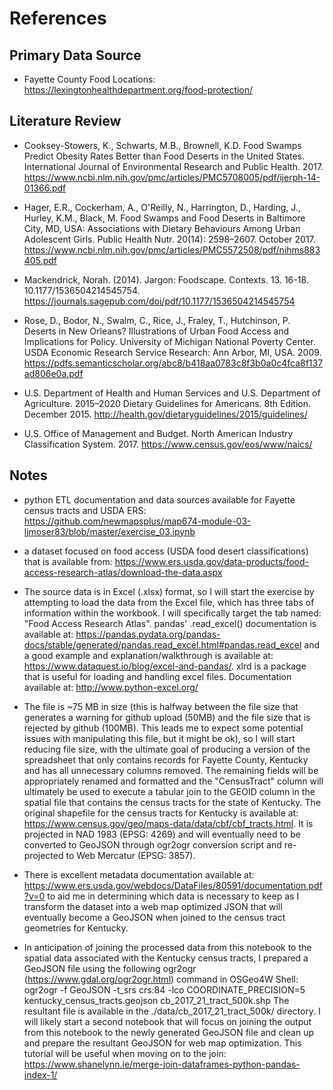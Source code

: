 # References

## Primary Data Source

* Fayette County Food Locations: https://lexingtonhealthdepartment.org/food-protection/ 

## Literature Review

* Cooksey-Stowers, K., Schwarts, M.B., Brownell, K.D. Food Swamps Predict Obesity Rates Better than Food Deserts in the United States. International Journal of Environmental Research and Public Health. 2017. https://www.ncbi.nlm.nih.gov/pmc/articles/PMC5708005/pdf/ijerph-14-01366.pdf 

* Hager, E.R., Cockerham, A., O'Reilly, N., Harrington, D., Harding, J., Hurley, K.M., Black, M. Food Swamps and Food Deserts in Baltimore City, MD, USA: Associations with Dietary Behaviours Among Urban Adolescent Girls. Public Health Nutr. 20(14): 2598–2607. October 2017. https://www.ncbi.nlm.nih.gov/pmc/articles/PMC5572508/pdf/nihms883405.pdf

* Mackendrick, Norah. (2014). Jargon: Foodscape. Contexts. 13. 16-18. 10.1177/1536504214545754. https://journals.sagepub.com/doi/pdf/10.1177/1536504214545754 

* Rose, D., Bodor, N., Swalm, C., Rice, J., Fraley, T., Hutchinson, P. Deserts in New Orleans? Illustrations of Urban Food Access and Implications for Policy. University of Michigan National Poverty Center. USDA Economic Research Service Research: Ann Arbor, MI, USA. 2009. https://pdfs.semanticscholar.org/abc8/b418aa0783c8f3b0a0c4fca8f137ad806e0a.pdf

* U.S. Department of Health and Human Services and U.S. Department of Agriculture. 2015–2020 Dietary Guidelines for Americans. 8th Edition. December 2015. http://health.gov/dietaryguidelines/2015/guidelines/

* U.S. Office of Management and Budget. North American Industry Classification System. 2017. https://www.census.gov/eos/www/naics/

## Notes

* python ETL documentation and data sources available for Fayette census tracts and USDA ERS: https://github.com/newmapsplus/map674-module-03-ljmoser83/blob/master/exercise_03.ipynb

* a dataset focused on food access (USDA food desert classifications) that is available from: https://www.ers.usda.gov/data-products/food-access-research-atlas/download-the-data.aspx

* The source data is in Excel (.xlsx) format, so I will start the exercise by attempting to load the data from the Excel file, which has three tabs of information within the workbook. I will specifically target the tab named: "Food Access Research Atlas". pandas' .read_excel() documentation is available at: https://pandas.pydata.org/pandas-docs/stable/generated/pandas.read_excel.html#pandas.read_excel and a good example and explanation/walkthrough is available at: https://www.dataquest.io/blog/excel-and-pandas/. xlrd is a package that is useful for loading and handling excel files. Documentation available at: http://www.python-excel.org/

* The file is ~75 MB in size (this is halfway between the file size that generates a warning for github upload (50MB) and the file size that is rejected by github (100MB). This leads me to expect some potential issues with manipulating this file, but it might be ok), so I will start reducing file size, with the ultimate goal of producing a version of the spreadsheet that only contains records for Fayette County, Kentucky and has all unnecessary columns removed. The remaining fields will be appropriately renamed and formatted and the "CensusTract" column will ultimately be used to execute a tabular join to the GEOID column in the spatial file that contains the census tracts for the state of Kentucky. The original shapefile for the census tracts for Kentucky is available at: https://www.census.gov/geo/maps-data/data/cbf/cbf_tracts.html. It is projected in NAD 1983 (EPSG: 4269) and will eventually need to be converted to GeoJSON through ogr2ogr conversion script and re-projected to Web Mercatur (EPSG: 3857).

* There is excellent metadata documentation available at: https://www.ers.usda.gov/webdocs/DataFiles/80591/documentation.pdf?v=0 to aid me in determining which data is necessary to keep as I transform the dataset into a web map optimized JSON that will eventually become a GeoJSON when joined to the census tract geometries for Kentucky.

* In anticipation of joining the processed data from this notebook to the spatial data associated with the Kentucky census tracts, I prepared a GeoJSON file using the following ogr2ogr (https://www.gdal.org/ogr2ogr.html) command in OSGeo4W Shell: ogr2ogr -f GeoJSON -t_srs crs:84 -lco COORDINATE_PRECISION=5 kentucky_census_tracts.geojson cb_2017_21_tract_500k.shp The resultant file is available in the ./data/cb_2017_21_tract_500k/ directory. I will likely start a second notebook that will focus on joining the output from this notebook to the newly generated GeoJSON file and clean up and prepare the resultant GeoJSON for web map optimization. This tutorial will be useful when moving on to the join: https://www.shanelynn.ie/merge-join-dataframes-python-pandas-index-1/



